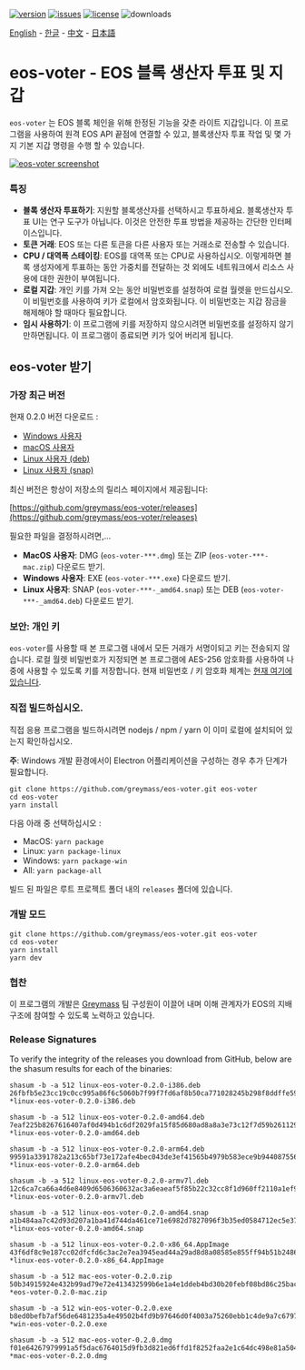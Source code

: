 [![version](https://img.shields.io/github/release/greymass/eos-voter/all.svg)](https://github.com/greymass/eos-voter/releases)
[![issues](https://img.shields.io/github/issues/greymass/eos-voter.svg)](https://github.com/greymass/eos-voter/issues)
[![license](https://img.shields.io/badge/license-MIT-blue.svg)](https://raw.githubusercontent.com/greymass/eos-voter/master/LICENSE)
![downloads](https://img.shields.io/github/downloads/greymass/eos-voter/total.svg)

[English](https://github.com/greymass/eos-voter/blob/master/README.md) - [한글](https://github.com/greymass/eos-voter/blob/master/README.kr.md) - [中文](https://github.com/greymass/eos-voter/blob/master/README.zh.md) - [日本語](https://github.com/greymass/eos-voter/blob/master/README.ja.md)

# eos-voter - EOS 블록 생산자 투표 및 지갑

`eos-voter` 는 EOS 블록 체인을 위해 한정된 기능을 갖춘 라이트 지갑입니다. 이 프로그램을 사용하여 원격 EOS API 끝점에 연결할 수 있고, 블록생산자 투표 작업 및 몇 가지 기본 지갑 명령을 수행 할 수 있습니다.

[![eos-voter screenshot](https://raw.githubusercontent.com/greymass/eos-voter/master/eos-voter.png)](https://raw.githubusercontent.com/greymass/eos-voter/master/eos-voter.png)

### 특징

- **블록 생산자 투표하기**: 지원할 블록생산자를 선택하시고 투표하세요. 블록생산자 투표 UI는 연구 도구가 아닙니다. 이것은 안전한 투표 방법을 제공하는 간단한 인터페이스입니다.
- **토큰 거래**: EOS 또는 다른 토큰을 다른 사용자 또는 거래소로 전송할 수 있습니다.
- **CPU / 대역폭 스테이킹**: EOS를 대역폭 또는 CPU로 사용하십시오. 이렇게하면 블록 생성자에게 투표하는 동안 가중치를 전달하는 것 외에도 네트워크에서 리소스 사용에 대한 권한이 부여됩니다.
- **로컬 지갑**: 개인 키를 가져 오는 동안 비밀번호를 설정하여 로컬 월렛을 만드십시오. 이 비밀번호를 사용하여 키가 로컬에서 암호화됩니다. 이 비밀번호는 지갑 잠금을 해제해야 할 때마다 필요합니다.
- **임시 사용하기**: 이 프로그램에 키를 저장하지 않으시려면 비밀번호를 설정하지 않기 만하면됩니다. 이 프로그램이 종료되면 키가 잊어 버리게 됩니다.

## eos-voter 받기

### 가장 최근 버전

현재 0.2.0 버전 다운로드 :

- [Windows 사용자](https://github.com/greymass/eos-voter/releases/download/v0.2.0/win-eos-voter-0.2.0.exe)
- [macOS 사용자](https://github.com/greymass/eos-voter/releases/download/v0.2.0/mac-eos-voter-0.2.0.dmg)
- [Linux 사용자 (deb)](https://github.com/greymass/eos-voter/releases/download/v0.2.0/linux-eos-voter-0.2.0-amd64.deb)
- [Linux 사용자 (snap)](https://github.com/greymass/eos-voter/releases/download/v0.2.0/linux-eos-voter-0.2.0-amd64.snap)

최신 버전은 항상이 저장소의 릴리스 페이지에서 제공됩니다:

[https://github.com/greymass/eos-voter/releases](https://github.com/greymass/eos-voter/releases)

필요한 파일을 결정하시려면,...

- **MacOS 사용자**: DMG (`eos-voter-***.dmg`) 또는 ZIP (`eos-voter-***-mac.zip`) 다운로드 받기.
- **Windows 사용자**: EXE (`eos-voter-***.exe`) 다운로드 받기.
- **Linux 사용자**: SNAP (`eos-voter-***-_amd64.snap`) 또는 DEB (`eos-voter-***-_amd64.deb`) 다운로드 받기.

### 보안: 개인 키

`eos-voter`를 사용할 때 본 프로그램 내에서 모든 거래가 서명이되고 키는 전송되지 않습니다. 로컬 월렛 비밀번호가 지정되면 본 프로그램에 AES-256 암호화를 사용하여 나중에 사용할 수 있도록 키를 저장합니다. 현재 비밀번호 / 키 암호화 체계는 [현재 여기에 있습니다](https://github.com/aaroncox/eos-voter/blob/master/app/shared/actions/wallet.js#L71-L86).

### 직접 빌드하십시오.

직접 응용 프로그램을 빌드하시려면 nodejs / npm / yarn 이 이미 로컬에 설치되어 있는지 확인하십시오.

**주**: Windows 개발 환경에서이 Electron 어플리케이션을 구성하는 경우 추가 단계가 필요합니다.

```
git clone https://github.com/greymass/eos-voter.git eos-voter
cd eos-voter
yarn install
```

다음 아래 중 선택하십시오 :

- MacOS: `yarn package`
- Linux: `yarn package-linux`
- Windows: `yarn package-win`
- All: `yarn package-all`

빌드 된 파일은 루트 프로젝트 폴더 내의 `releases` 폴더에 있습니다.

### 개발 모드

```
git clone https://github.com/greymass/eos-voter.git eos-voter
cd eos-voter
yarn install
yarn dev
```

### 협찬

이 프로그램의 개발은 [Greymass](https://greymass.com) 팀 구성원이 이끌어 내며 이해 관계자가 EOS의 지배 구조에 참여할 수 있도록 노력하고 있습니다.

### Release Signatures

To verify the integrity of the releases you download from GitHub, below are the shasum results for each of the binaries:

```
shasum -b -a 512 linux-eos-voter-0.2.0-i386.deb
26fbfb5e23cc19c0cc995a86f6c5060b7f99f7fd6af8b50ca771028245b298f8ddffe59925d73ee65d88b4ff10096488abf5b22ced87a27c6f5bcadc6ff870fc *linux-eos-voter-0.2.0-i386.deb

shasum -b -a 512 linux-eos-voter-0.2.0-amd64.deb
7eaf225b8267616407af0d494b1c6df2029fa15f85d680ad8a8a3e73c12f7d59b2611298cd4e9c73e2bd103facc4abab7ec15bf2d7bf1f4bf58dab76a3337a5b *linux-eos-voter-0.2.0-amd64.deb

shasum -b -a 512 linux-eos-voter-0.2.0-arm64.deb
99591a3391782a213c65bf73e172afe4bec043de3ef41565b4979b583ece9b944087556c5c58693d4ff543e6a07d6e3a1ba8401d0f5b6e555fd6a4410e787364 *linux-eos-voter-0.2.0-arm64.deb

shasum -b -a 512 linux-eos-voter-0.2.0-armv7l.deb
12c6ca7ca66a4d6e8409d6506360632ac3a6eaeaf5f85b22c32cc8f1d960ff2110a1ef9a1518ffca44f2f76ff7ae4e60f226ba2090125c0bb0023ab189e0ed59 *linux-eos-voter-0.2.0-armv7l.deb

shasum -b -a 512 linux-eos-voter-0.2.0-amd64.snap
a1b484aa7c42d93d207a1ba41d744da461ce71e6982d7827096f3b35ed0584712ec5e3765e439ff344ec73482c8cbe18cb6814c3bc0a863991eb62d466dbd9f6 *linux-eos-voter-0.2.0-amd64.snap

shasum -b -a 512 linux-eos-voter-0.2.0-x86_64.AppImage
43f6df8c9e187cc02dfcfd6c3ac2e7ea3945ead44a29ad8d8a08585e855ff94b51b2486e76b633bfce1bf5f88e530e0d4896e75136661d66ae7f7a6310c8d9c9 *linux-eos-voter-0.2.0-x86_64.AppImage

shasum -b -a 512 mac-eos-voter-0.2.0.zip
50b34915924e432b99ad79e72e413432599b6e1a4e1ddeb4bd30b20febf08bd86c25bac1f484feb9771abe51f3ffcf9e90ac917417c1a49f41af44ba271d1008 *eos-voter-0.2.0-mac.zip

shasum -b -a 512 win-eos-voter-0.2.0.exe
b8ed0befb7af56de6481235a4e49502b4fd9b97646d0f4003a75260ebb1c4de9a7c67977cde36d24b9c4bc065ef05d75ad6e0c7e912ebbfccdb2f98d899db6e0 *win-eos-voter-0.2.0.exe

shasum -b -a 512 mac-eos-voter-0.2.0.dmg
f01e64267979991a5f5dac6764015d9fb3d821ed6ffd1f8252faa2e1c64dc498e81a50428fb787135d9ca0e8ff0f2d722953057bb41fb0629e0b6dba6ac6a124 *mac-eos-voter-0.2.0.dmg
```
